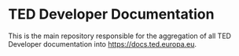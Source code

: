 # TED Developer Documentation

This is the main repository responsible for the aggregation of all TED Developer documentation into https://docs.ted.europa.eu.
